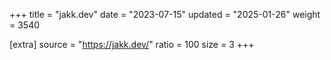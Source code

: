 +++
title = "jakk.dev"
date = "2023-07-15"
updated = "2025-01-26"
weight = 3540

[extra]
source = "https://jakk.dev/"
ratio = 100
size = 3
+++
